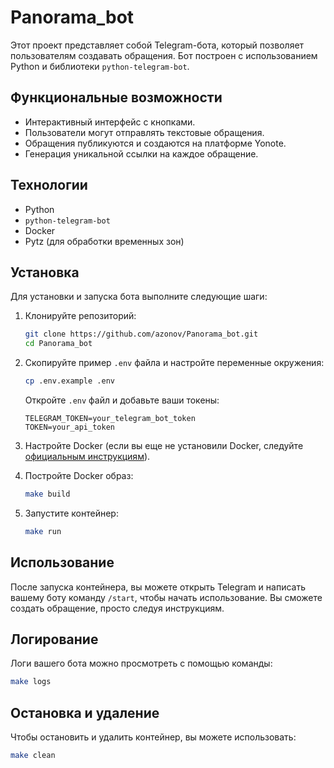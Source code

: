 # Panorama_bot

Этот проект представляет собой Telegram-бота, который позволяет пользователям создавать обращения. Бот построен с использованием Python и библиотеки `python-telegram-bot`.

## Функциональные возможности

- Интерактивный интерфейс с кнопками.
- Пользователи могут отправлять текстовые обращения.
- Обращения публикуются и создаются на платформе Yonote.
- Генерация уникальной ссылки на каждое обращение.

## Технологии

- Python
- `python-telegram-bot`
- Docker
- Pytz (для обработки временных зон)

## Установка

Для установки и запуска бота выполните следующие шаги:

1. Клонируйте репозиторий:

   ```bash
   git clone https://github.com/azonov/Panorama_bot.git
   cd Panorama_bot
   ```

2. Скопируйте пример `.env` файла и настройте переменные окружения:

   ```bash
   cp .env.example .env
   ```

   Откройте `.env` файл и добавьте ваши токены:
   ```env
   TELEGRAM_TOKEN=your_telegram_bot_token
   TOKEN=your_api_token
   ```

3. Настройте Docker (если вы еще не установили Docker, следуйте [официальным инструкциям](https://docs.docker.com/get-docker/)).

4. Постройте Docker образ:

   ```bash
   make build
   ```

5. Запустите контейнер:

   ```bash
   make run
   ```

## Использование

После запуска контейнера, вы можете открыть Telegram и написать вашему боту команду `/start`, чтобы начать использование. Вы сможете создать обращение, просто следуя инструкциям.

## Логирование

Логи вашего бота можно просмотреть с помощью команды:

```bash
make logs
```

## Остановка и удаление

Чтобы остановить и удалить контейнер, вы можете использовать:

```bash
make clean
```
